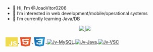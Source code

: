 ##
- 👋 Hi, I’m @JoaoVitor0206
- 👀 I’m interested in web development/mobile/operational systems
- 🌱 I’m currently learning Java/DB

<div align="center">
  <a href="https://github.com/JoaoVitor0206">
  <img height="180em" src="https://github-readme-stats.vercel.app/api?username=JoaoVitor0206&show_icons=true&theme=dark&include_all_commits=true&count_private=true"/>
  <img height="180em" src="https://github-readme-stats.vercel.app/api/top-langs/?username=JoaoVitor0206&layout=compact&langs_count=4&theme=dark"/>
</div>
  
  <div style="display: inline_block"><br>
  <img align="center" alt="Jv-Js" height="30" width="40" src="https://raw.githubusercontent.com/devicons/devicon/master/icons/javascript/javascript-plain.svg">
  <img align="center" alt="Jv-HTML" height="30" width="40" src="https://raw.githubusercontent.com/devicons/devicon/master/icons/html5/html5-original.svg">
  <img align="center" alt="Jv-CSS" height="30" width="40" src="https://raw.githubusercontent.com/devicons/devicon/master/icons/css3/css3-original.svg">
  <img align="center" alt="Jv-MySQL" height="30" width="40" src="https://cdn.jsdelivr.net/gh/devicons/devicon/icons/mysql/mysql-original-wordmark.svg" />
  <img align="center" alt="Jv-Java" height="30" width="40" src="https://cdn.jsdelivr.net/gh/devicons/devicon/icons/java/java-original-wordmark.svg" />
  <img align="center" alt="Jv-VSC" height="30" width="40" src="https://cdn.jsdelivr.net/gh/devicons/devicon/icons/vscode/vscode-original.svg" />
          
</div>

  ##

